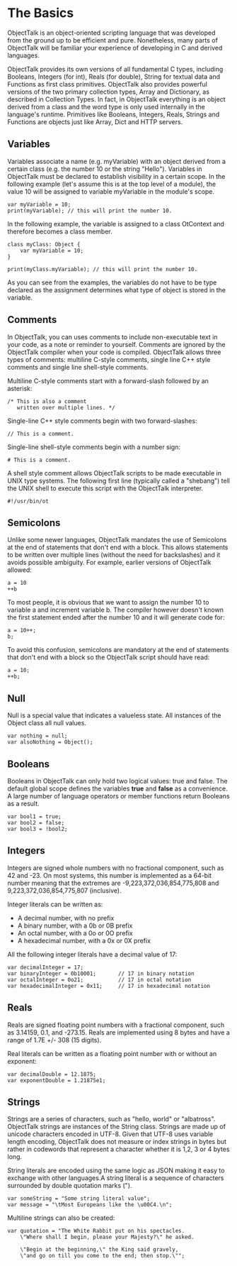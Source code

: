 # The Basics

ObjectTalk is an object-oriented scripting language that was developed
from the ground up to be efficient and pure. Nonetheless, many parts of
ObjectTalk will be familiar your experience of developing in C and
derived languages.

ObjectTalk provides its own versions of all fundamental C types, including
Booleans, Integers (for int), Reals (for double), String for textual data
and Functions as first class primitives. ObjectTalk also provides powerful
versions of the two primary collection types, Array and Dictionary, as
described in Collection Types. In fact, in ObjectTalk everything is an
object derived from a class and the word type is only used internally
in the language's runtime. Primitives like Booleans, Integers, Reals,
Strings and Functions are objects just like Array, Dict and HTTP servers.

Variables
---------

Variables associate a name (e.g. myVariable) with an object derived from
a certain class (e.g. the number 10 or the string "Hello"). Variables
in ObjectTalk must be declared to establish visibility in a certain
scope. In the following example (let's assume this is at the top level
of a module), the value 10 will be assigned to variable myVariable in the
module's scope.

	var myVariable = 10;
	print(myVariable); // this will print the number 10.

In the following example, the variable is assigned to a class OtContext
and therefore becomes a class member.

	class myClass: Object {
		var myVariable = 10;
	}

	print(myClass.myVariable); // this will print the number 10.

As you can see from the examples, the variables do not have to be type
declared as the assignment  determines what type of object is stored
in the variable.

Comments
--------

In ObjectTalk, you can uses comments to include non-executable text in
your code, as a note or reminder to yourself. Comments are ignored by
the ObjectTalk compiler when your code is compiled. ObjectTalk allows
three types of comments: multiline C-style comments, single line
C++ style comments and single line shell-style comments.

Multiline C-style comments start with a forward-slash followed by an
asterisk:

	/* This is also a comment
       written over multiple lines. */

Single-line C++ style comments begin with two forward-slashes:

	// This is a comment.

Single-line shell-style comments begin with a number sign:

	# This is a comment.

A shell style comment allows ObjectTalk scripts to be made executable
in UNIX type systems. The following first line (typically called a
"shebang") tell the UNIX shell to execute this script with the ObjectTalk
interpreter.

	#!/usr/bin/ot

Semicolons
----------

Unlike some newer languages, ObjectTalk mandates the use of Semicolons
at the end of statements that don't end with a block. This allows
statements to be written over multiple lines (without the need for
backslashes) and it avoids possible ambiguity. For example, earlier
versions of ObjectTalk allowed:

	a = 10
	++b

To most people, it is obvious that we want to assign the number 10 to
variable a and increment variable b. The compiler however doesn't known
the first statement ended after the number 10 and it will generate code
for:

	a = 10++;
	b;

To avoid this confusion, semicolons are mandatory at the end of statements
that don't end with a block so the ObjectTalk script should have read:

	a = 10;
	++b;

Null
----

Null is a special value that indicates a valueless state. All instances
of the Object class all null values.

	var nothing = null;
	var alsoNothing = Object();

Booleans
--------

Booleans in ObjectTalk can only hold two logical values: true and false.
The default global scope defines the variables **true** and **false**
as a convenience. A large number of language operators or member functions
return Booleans as a result.

	var bool1 = true;
	var bool2 = false;
	var bool3 = !bool2;

Integers
--------

Integers are signed whole numbers with no fractional component, such as 42
and -23. On most systems, this number is implemented as a 64-bit number
meaning that the extremes are -9,223,372,036,854,775,808 and
9,223,372,036,854,775,807 (inclusive).

Integer literals can be written as:

* A decimal number, with no prefix
* A binary number, with a 0b or 0B prefix
* An octal number, with a 0o or 0O prefix
* A hexadecimal number, with a 0x or 0X prefix

All the following integer literals have a decimal value of 17:

	var decimalInteger = 17;
	var binaryInteger = 0b10001;       // 17 in binary notation
	var octalInteger = 0o21;           // 17 in octal notation
	var hexadecimalInteger = 0x11;     // 17 in hexadecimal notation

Reals
-----

Reals are signed floating point numbers with a fractional component, such
as 3.14159, 0.1, and -273.15. Reals are implemented using 8 bytes and have
a range of 1.7E +/- 308 (15 digits).

Real literals can be written as a floating point number with or without an exponent:

	var decimalDouble = 12.1875;
	var exponentDouble = 1.21875e1;

Strings
-------

Strings are a series of characters, such as "hello, world" or "albatross".
ObjectTalk strings are instances of the String class. Strings are
made up of unicode characters encoded in UTF-8. Given that UTF-8 uses
variable length encoding, ObjectTalk does not measure or index strings
in bytes but rather in codewords that represent a character whether it is
1,2, 3 or 4 bytes long.

String literals are encoded using the same logic as JSON making it
easy to exchange with other languages.A string literal is a sequence of
characters surrounded by double quotation marks (").

	var someString = "Some string literal value";
	var message = "\tMost Europeans like the \u00C4.\n";

Multiline strings can also be created:

	var quotation = "The White Rabbit put on his spectacles.
		\"Where shall I begin, please your Majesty?\" he asked.

		\"Begin at the beginning,\" the King said gravely,
		\"and go on till you come to the end; then stop.\"";
